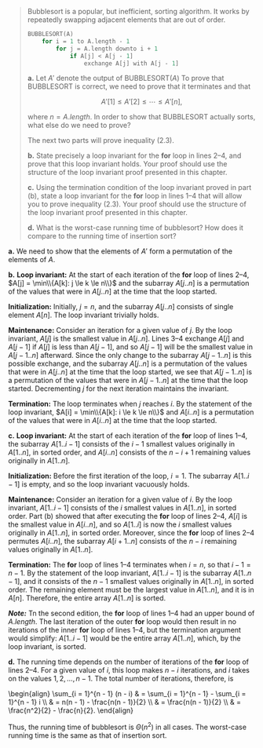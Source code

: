 > Bubblesort is a popular, but inefficient, sorting algorithm. It works by repeatedly swapping adjacent elements that are out of order.
>
> ```cpp
> BUBBLESORT(A)
>     for i = 1 to A.length - 1 
>         for j = A.length downto i + 1 
>             if A[j] < A[j - 1]
>                 exchange A[j] with A[j - 1]
> ```
>
> **a.** Let $A'$ denote the output of $\text{BUBBLESORT}(A)$ To prove that $\text{BUBBLESORT}$ is correct, we need to prove that it terminates and that
>
> $$A'[1] \le A'[2] \le \cdots \le A'[n], \tag{2.3}$$
>
> where $n = A.length$. In order to show that BUBBLESORT actually sorts, what else do we need to prove?
>
> The next two parts will prove inequality $\text{(2.3)}$.
>
> **b.** State precisely a loop invariant for the **for** loop in lines 2–4, and prove that this loop invariant holds. Your proof should use the structure of the loop invariant proof presented in this chapter.
>
> **c.** Using the termination condition of the loop invariant proved in part (b), state a loop invariant for the **for** loop in lines 1–4 that will allow you to prove inequality $\text{(2.3)}$. Your proof should use the structure of the loop invariant proof presented in this chapter.
>
> **d.** What is the worst-case running time of bubblesort? How does it compare to the running time of insertion sort?

**a.** We need to show that the elements of $A'$ form a permutation of the elements of $A$.

**b.** **Loop invariant:** At the start of each iteration of the **for** loop of lines 2–4, $A[j] = \min\\{A[k]: j \le k \le n\\}$ and the subarray $A[j..n]$ is a permutation of the values that were in $A[j..n]$ at the time that the loop started.

**Initialization:** Initially, $j = n$, and the subarray $A[j..n]$ consists of single element $A[n]$. The loop invariant trivially holds.

**Maintenance:** Consider an iteration for a given value of $j$. By the loop invariant, $A[j]$ is the smallest value in $A[j..n]$. Lines 3–4 exchange $A[j]$  and $A[j - 1]$ if $A[j]$ is less than $A[j - 1]$, and so $A[j - 1]$ will be the smallest value in $A[j - 1..n]$ afterward. Since the only change to the subarray $A[j - 1..n]$ is this possible exchange, and the subarray $A[j..n]$ is a permutation of the values that were in $A[j..n]$ at the time that the loop started, we see that $A[j - 1..n]$ is a permutation of the values that were in $A[j - 1..n]$ at the time that the loop started. Decrementing $j$ for the next iteration maintains the invariant.

**Termination:** The loop terminates when $j$ reaches $i$. By the statement of the loop invariant, $A[i] = \min\\{A[k]: i \le k \le n\\}$ and $A[i..n]$ is a permutation of the values that were in $A[i..n]$ at the time that the loop started.

**c.** **Loop invariant:** At the start of each iteration of the **for** loop of lines 1–4, the subarray $A[1..i - 1]$ consists of the $i - 1$ smallest values originally in $A[1..n]$, in sorted order, and $A[i..n]$ consists of the $n - i + 1$ remaining values originally in $A[1..n]$.

**Initialization:** Before the first iteration of the loop, $i = 1$. The subarray $A[1..i - 1]$ is empty, and so the loop invariant vacuously holds.

**Maintenance:** Consider an iteration for a given value of $i$. By the loop invariant, $A[1..i - 1]$ consists of the $i$ smallest values in $A[1..n]$, in sorted order. Part (b) showed that after executing the **for** loop of lines 2–4, $A[i]$ is the smallest value in $A[i..n]$, and so $A[1..i]$ is now the $i$ smallest values originally in $A[1..n]$, in sorted order. Moreover, since the **for** loop of lines 2–4 permutes $A[i..n]$, the subarray $A[i + 1..n]$ consists of the $n - i$ remaining values originally in $A[1..n]$.

**Termination:** The **for** loop of lines 1–4 terminates when $i = n$, so that $i - 1 = n - 1$. By the statement of the loop invariant, $A[1..i - 1]$ is the subarray $A[1..n - 1]$, and it consists of the $n - 1$ smallest values originally in $A[1..n]$, in sorted order. The remaining element must be the largest value in $A[1..n]$, and it is in $A[n]$. Therefore, the entire array $A[1..n]$ is sorted.

__*Note:*__ Tn the second edition, the **for** loop of lines 1–4 had an upper bound of $A.length$. The last iteration of the outer **for** loop would then result in no iterations of the inner **for** loop of lines 1–4, but the termination argument would simplify: $A[1..i - 1]$ would be the entire array $A[1..n]$, which, by the loop invariant, is sorted.

**d.** The running time depends on the number of iterations of the **for** loop of lines 2–4. For a given value of $i$, this loop makes $n - i$ iterations, and $i$ takes on the values $1, 2, \ldots, n - 1$. The total number of iterations, therefore, is

\begin{align}
\sum_{i = 1}^{n - 1} (n - i) 
    & = \sum_{i = 1}^{n - 1} - \sum_{i = 1}^{n - 1} i \\\\
    & = n(n - 1) - \frac{n(n - 1)}{2} \\\\
    & = \frac{n(n - 1)}{2} \\\\
    & = \frac{n^2}{2} - \frac{n}{2}.
\end{align}

Thus, the running time of bubblesort is $\Theta(n^2)$ in all cases. The worst-case running time is the same as that of insertion sort.
